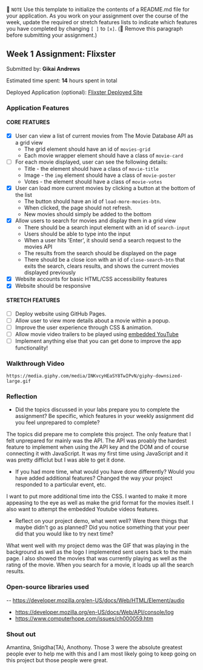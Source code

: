📝 `NOTE` Use this template to initialize the contents of a README.md file for your application. As you work on your assignment over the course of the week, update the required or stretch features lists to indicate which features you have completed by changing `[ ]` to `[x]`. (🚫 Remove this paragraph before submitting your assignment.)

## Week 1 Assignment: Flixster

Submitted by: **Gikai Andrews**

Estimated time spent: **14** hours spent in total

Deployed Application (optional): [Flixster Deployed Site](ADD_LINK_HERE)

### Application Features

#### CORE FEATURES

- [x] User can view a list of current movies from The Movie Database API as a grid view
  - The grid element should have an id of `movies-grid`
  - Each movie wrapper element should have a class of `movie-card`
- [ ] For each movie displayed, user can see the following details:
  - Title - the element should have a class of `movie-title`
  - Image - the `img` element should have a class of `movie-poster`
  - Votes - the element should have a class of `movie-votes`
- [x] User can load more current movies by clicking a button at the bottom of the list
  - The button should have an id of `load-more-movies-btn`.
  - When clicked, the page should not refresh.
  - New movies should simply be added to the bottom
- [x] Allow users to search for movies and display them in a grid view
  - There should be a search input element with an id of `search-input`
  - Users should be able to type into the input
  - When a user hits 'Enter', it should send a search request to the movies API
  - The results from the search should be displayed on the page
  - There should be a close icon with an id of `close-search-btn` that exits the search, clears results, and shows the current movies displayed previously
- [x] Website accounts for basic HTML/CSS accessibility features
- [x] Website should be responsive

#### STRETCH FEATURES

- [ ] Deploy website using GitHub Pages. 
- [ ] Allow user to view more details about a movie within a popup.
- [ ] Improve the user experience through CSS & animation.
- [ ] Allow movie video trailers to be played using [embedded YouTube](https://support.google.com/youtube/answer/171780?hl=en)
- [ ] Implement anything else that you can get done to improve the app functionality!

### Walkthrough Video

`https://media.giphy.com/media/INKvcyHEaSY8TwIPvN/giphy-downsized-large.gif`

### Reflection

* Did the topics discussed in your labs prepare you to complete the assignment? Be specific, which features in your weekly assignment did you feel unprepared to complete?

The topics did prepare me to complete this project. The only feature that I felt unprepared for mainly was the API. The API was proably the hardest feature to implement when using the API key and the DOM and of course connecting it with JavaScript. It was my first time using JavaScript and it was pretty difficlut but I was able to get it done. 

* If you had more time, what would you have done differently? Would you have added additional features? Changed the way your project responded to a particular event, etc.
  
I want to put more additional time into the CSS. I wanted to make it more appeasing to the eye as well as make the grid format for the movies itself. I also want to attempt the embedded Youtube videos features. 

* Reflect on your project demo, what went well? Were there things that maybe didn't go as planned? Did you notice something that your peer did that you would like to try next time?

What went well with my project demo was the GIF that was playing in the background as well as the logo I implemented sent users back to the main page. I also showed the movies that was currently playing as well as the rating of the movie. When you search for a movie, it loads up all the search results. 

### Open-source libraries used

-- https://developer.mozilla.org/en-US/docs/Web/HTML/Element/audio
- https://developer.mozilla.org/en-US/docs/Web/API/console/log
- https://www.computerhope.com/issues/ch000059.htm

### Shout out

Amantina, Snigdha(TA), Anothony. Those 3 were the absolute greatest people ever to help me with this and I am most likely going to keep going on this project but those people were great.